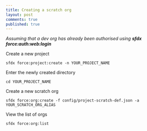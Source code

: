 ```yaml
---
title: Creating a scratch org
layout: post
comments: true
published: true
---
```


_Assuming that a dev org has already been authorised using **sfdx force:auth:web:login**_

Create a new project
``` 
sfdx force:project:create -n YOUR_PROJECT_NAME
```

Enter the newly created directory
```
cd YOUR_PROJECT_NAME
```

Create a new scratch org
``` 
sfdx force:org:create -f config/project-scratch-def.json -a YOUR_SCRATCH_ORG_ALIAS
```

View the list of orgs
```
sfdx force:org:list
```